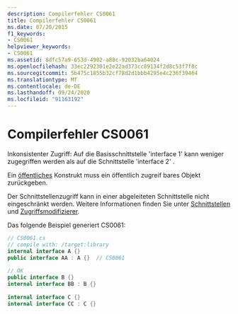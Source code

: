 ```yaml
---
description: Compilerfehler CS0061
title: Compilerfehler CS0061
ms.date: 07/20/2015
f1_keywords:
- CS0061
helpviewer_keywords:
- CS0061
ms.assetid: 8dfc57a9-653d-4902-a88c-92032ba64024
ms.openlocfilehash: 33ec2292301e2e22ad373cc89134f2d8c53f7f8c
ms.sourcegitcommit: 5b475c1855b32cf78d2d1bbb4295e4c236f39464
ms.translationtype: MT
ms.contentlocale: de-DE
ms.lasthandoff: 09/24/2020
ms.locfileid: "91163192"
---
```

# <a name="compiler-error-cs0061"></a>Compilerfehler CS0061

Inkonsistenter Zugriff: Auf die Basisschnittstelle 'interface 1' kann weniger zugegriffen werden als auf die Schnittstelle 'interface 2' .  
  
 Ein [öffentliches](../language-reference/keywords/public.md) Konstrukt muss ein öffentlich zugreif bares Objekt zurückgeben.  
  
 Der Schnittstellenzugriff kann in einer abgeleiteten Schnittstelle nicht eingeschränkt werden. Weitere Informationen finden Sie unter [Schnittstellen](../programming-guide/interfaces/index.md) und [Zugriffsmodifizierer](../programming-guide/classes-and-structs/access-modifiers.md).  
  
 Das folgende Beispiel generiert CS0061:  
  
```csharp  
// CS0061.cs  
// compile with: /target:library  
internal interface A {}  
public interface AA : A {}  // CS0061  
  
// OK  
public interface B {}  
internal interface BB : B {}  
  
internal interface C {}  
internal interface CC : C {}  
```
